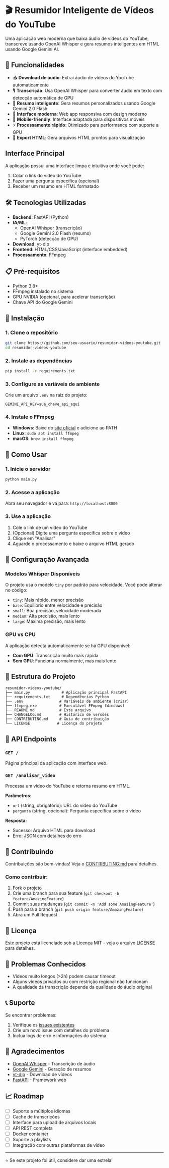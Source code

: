 # 🎬 Resumidor Inteligente de Vídeos do YouTube

Uma aplicação web moderna que baixa áudio de vídeos do YouTube, transcreve usando OpenAI Whisper e gera resumos inteligentes em HTML usando Google Gemini AI.

## 🌟 Funcionalidades

- 📥 **Download de áudio**: Extrai áudio de vídeos do YouTube automaticamente
- 🎙️ **Transcrição**: Usa OpenAI Whisper para converter áudio em texto com detecção automática de GPU
- 🤖 **Resumo inteligente**: Gera resumos personalizados usando Google Gemini 2.0 Flash
- 🎨 **Interface moderna**: Web app responsiva com design moderno
- 📱 **Mobile-friendly**: Interface adaptada para dispositivos móveis
- ⚡ **Processamento rápido**: Otimizado para performance com suporte a GPU
- 📄 **Export HTML**: Gera arquivos HTML prontos para visualização

## Interface Principal

A aplicação possui uma interface limpa e intuitiva onde você pode:

1. Colar o link do vídeo do YouTube
2. Fazer uma pergunta específica (opcional)
3. Receber um resumo em HTML formatado

## 🛠️ Tecnologias Utilizadas

- **Backend**: FastAPI (Python)
- **IA/ML**:
  - OpenAI Whisper (transcrição)
  - Google Gemini 2.0 Flash (resumo)
  - PyTorch (detecção de GPU)
- **Download**: yt-dlp
- **Frontend**: HTML/CSS/JavaScript (interface embedded)
- **Processamento**: FFmpeg

## 📋 Pré-requisitos

- Python 3.8+
- FFmpeg instalado no sistema
- GPU NVIDIA (opcional, para acelerar transcrição)
- Chave API do Google Gemini

## 🔧 Instalação

### 1. Clone o repositório

```bash
git clone https://github.com/seu-usuario/resumidor-videos-youtube.git
cd resumidor-videos-youtube
```

### 2. Instale as dependências

```bash
pip install -r requirements.txt
```

### 3. Configure as variáveis de ambiente

Crie um arquivo `.env` na raiz do projeto:

```env
GEMINI_API_KEY=sua_chave_api_aqui
```

### 4. Instale o FFmpeg

- **Windows**: Baixe do [site oficial](https://ffmpeg.org/download.html) e adicione ao PATH
- **Linux**: `sudo apt install ffmpeg`
- **macOS**: `brew install ffmpeg`

## 🚀 Como Usar

### 1. Inicie o servidor

```bash
python main.py
```

### 2. Acesse a aplicação

Abra seu navegador e vá para: `http://localhost:8000`

### 3. Use a aplicação

1. Cole o link de um vídeo do YouTube
2. (Opcional) Digite uma pergunta específica sobre o vídeo
3. Clique em "Analisar"
4. Aguarde o processamento e baixe o arquivo HTML gerado

## 🔧 Configuração Avançada

### Modelos Whisper Disponíveis

O projeto usa o modelo `tiny` por padrão para velocidade. Você pode alterar no código:

- `tiny`: Mais rápido, menor precisão
- `base`: Equilibrio entre velocidade e precisão
- `small`: Boa precisão, velocidade moderada
- `medium`: Alta precisão, mais lento
- `large`: Máxima precisão, mais lento

### GPU vs CPU

A aplicação detecta automaticamente se há GPU disponível:

- **Com GPU**: Transcrição muito mais rápida
- **Sem GPU**: Funciona normalmente, mas mais lento

## 📁 Estrutura do Projeto

```text
resumidor-videos-youtube/
├── main.py              # Aplicação principal FastAPI
├── requirements.txt     # Dependências Python
├── .env                # Variáveis de ambiente (criar)
├── ffmpeg.exe          # Executável FFmpeg (Windows)
├── README.md           # Este arquivo
├── CHANGELOG.md        # Histórico de versões
├── CONTRIBUTING.md     # Guia de contribuição
└── LICENSE            # Licença do projeto
```

## 🔌 API Endpoints

### `GET /`

Página principal da aplicação com interface web.

### `GET /analisar_video`

Processa um vídeo do YouTube e retorna resumo em HTML.

**Parâmetros:**

- `url` (string, obrigatório): URL do vídeo do YouTube
- `pergunta` (string, opcional): Pergunta específica sobre o vídeo

**Resposta:**

- Sucesso: Arquivo HTML para download
- Erro: JSON com detalhes do erro

## 🤝 Contribuindo

Contribuições são bem-vindas! Veja o [CONTRIBUTING.md](CONTRIBUTING.md) para detalhes.

### Como contribuir:

1. Fork o projeto
2. Crie uma branch para sua feature (`git checkout -b feature/AmazingFeature`)
3. Commit suas mudanças (`git commit -m 'Add some AmazingFeature'`)
4. Push para a branch (`git push origin feature/AmazingFeature`)
5. Abra um Pull Request

## 📝 Licença

Este projeto está licenciado sob a Licença MIT - veja o arquivo [LICENSE](LICENSE) para detalhes.

## 🐛 Problemas Conhecidos

- Vídeos muito longos (>2h) podem causar timeout
- Alguns vídeos privados ou com restrição regional não funcionam
- A qualidade da transcrição depende da qualidade do áudio original

## 📞 Suporte

Se encontrar problemas:

1. Verifique os [issues existentes](https://github.com/seu-usuario/resumidor-videos-youtube/issues)
2. Crie um novo issue com detalhes do problema
3. Inclua logs de erro e informações do sistema

## 🙏 Agradecimentos

- [OpenAI Whisper](https://github.com/openai/whisper) - Transcrição de áudio
- [Google Gemini](https://ai.google.dev/) - Geração de resumos
- [yt-dlp](https://github.com/yt-dlp/yt-dlp) - Download de vídeos
- [FastAPI](https://fastapi.tiangolo.com/) - Framework web

## 📈 Roadmap

- [ ] Suporte a múltiplos idiomas
- [ ] Cache de transcrições
- [ ] Interface para upload de arquivos locais
- [ ] API REST completa
- [ ] Docker container
- [ ] Suporte a playlists
- [ ] Integração com outras plataformas de vídeo

---

⭐ Se este projeto foi útil, considere dar uma estrela!
